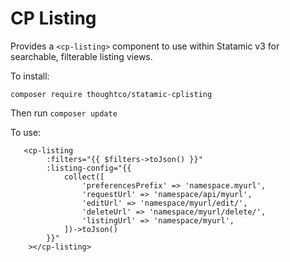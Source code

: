 # CP Listing

Provides a `<cp-listing>` component to use within Statamic v3 for searchable, filterable listing views.

To install:

```
composer require thoughtco/statamic-cplisting
```

Then run `composer update`


To use:

```blade
   <cp-listing 
        :filters="{{ $filters->toJson() }}"
        :listing-config="{{
            collect([
                'preferencesPrefix' => 'namespace.myurl',
                'requestUrl' => 'namespace/api/myurl',
                'editUrl' => 'namespace/myurl/edit/',
                'deleteUrl' => 'namespace/myurl/delete/',
                'listingUrl' => 'namespace/myurl',
            ])->toJson()
        }}"
    ></cp-listing>
```